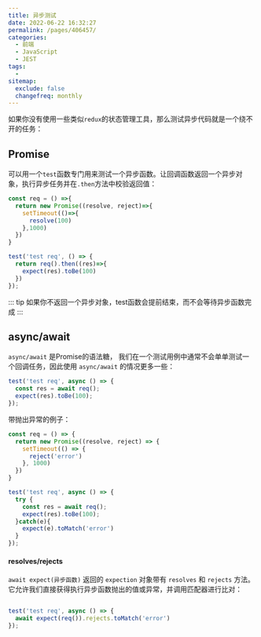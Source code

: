 ```yaml
---
title: 异步测试
date: 2022-06-22 16:32:27
permalink: /pages/406457/
categories:
  - 前端
  - JavaScript
  - JEST
tags:
  - 
sitemap:
  exclude: false
  changefreq: monthly
---
```


如果你没有使用一些类似`redux`的状态管理工具，那么测试异步代码就是一个绕不开的任务：

## Promise

可以用一个`test`函数专门用来测试一个异步函数。让回调函数返回一个异步对象，执行异步任务并在`.then`方法中校验返回值：

```js
const req = () =>{
  return new Promise((resolve, reject)=>{
    setTimeout(()=>{
      resolve(100)
    },1000)
  })
}

test('test req', () => {
  return req().then((res)=>{
    expect(res).toBe(100)
  })
});

```

::: tip
如果你不返回一个异步对象，test函数会提前结束，而不会等待异步函数完成
:::

## async/await 

`async/await` 是Promise的语法糖， 我们在一个测试用例中通常不会单单测试一个回调任务，因此使用 `async/await` 的情况更多一些：

```js
test('test req', async () => {
  const res = await req();
  expect(res).toBe(100);
});
```

带抛出异常的例子：

```js
const req = () => {
  return new Promise((resolve, reject) => {
    setTimeout(() => {
      reject('error')
    }, 1000)
  })
}

test('test req', async () => {
  try {
    const res = await req();
    expect(res).toBe(100);
  }catch(e){
    expect(e).toMatch('error')
  }
});
```

#### resolves/rejects

`await expect(异步函数)` 返回的 `expection` 对象带有 `resolves` 和 `rejects` 方法。它允许我们直接获得执行异步函数抛出的值或异常，并调用匹配器进行比对：

```js

test('test req', async () => {
  await expect(req()).rejects.toMatch('error')
});
```

#### 